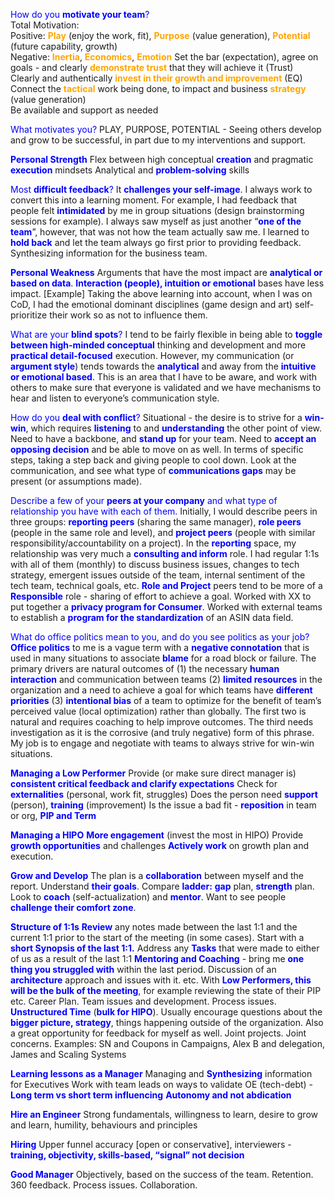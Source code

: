 <span style="color:blue">How do you **motivate your team**?</span>  
Total Motivation:  
  Positive: <span style="color:orange">**Play**</span> (enjoy the work, fit), <span style="color:orange">**Purpose**</span> (value generation), <span style="color:orange">**Potential**</span> (future capability, growth)  
  Negative: <span style="color:orange">**Inertia**</span>, <span style="color:orange">**Economics**</span>, <span style="color:orange">**Emotion**</span>
Set the bar (expectation), agree on goals - and clearly <span style="color:orange">**demonstrate trust**</span> that they will achieve it (Trust)  
Clearly and authentically <span style="color:orange">**invest in their growth and improvement**</span> (EQ)  
Connect the <span style="color:orange">**tactical**</span> work being done, to impact and business <span style="color:orange">**strategy**</span> (value generation)  
Be available and support as needed

<span style="color:blue">What motivates you?</span>
PLAY, PURPOSE, POTENTIAL - Seeing others develop and grow to be successful, in part due to my interventions and support.

<span style="color:blue">**Personal Strength**</span>
Flex between high conceptual <span style="color:blue">**creation**</span> and pragmatic <span style="color:blue">**execution**</span> mindsets
Analytical and <span style="color:blue">**problem-solving**</span> skills

<span style="color:blue">Most **difficult feedback**?</span>
It <span style="color:blue">**challenges your self-image**</span>. I always work to convert this into a learning moment. For example, I had feedback that people felt <span style="color:blue">**intimidated**</span> by me in group situations (design brainstorming sessions for example). I always saw myself as just another “<span style="color:blue">**one of the team**</span>”, however, that was not how the team actually saw me. I learned to <span style="color:blue">**hold back**</span> and let the team always go first prior to providing feedback.
Synthesizing information for the business team.

<span style="color:blue">**Personal Weakness**</span>
Arguments that have the most impact are <span style="color:blue">**analytical or based on data**</span>.
<span style="color:blue">**Interaction (people), intuition or emotional**</span> bases have less impact.
[Example] Taking the above learning into account, when I was on CoD, I had the emotional dominant disciplines (game design and art) self-prioritize their work so as not to influence them.

<span style="color:blue">What are your **blind spots**?</span>
I tend to be fairly flexible in being able to <span style="color:blue">**toggle between high-minded conceptual**</span> thinking and development and more <span style="color:blue">**practical detail-focused**</span> execution. However, my communication (or <span style="color:blue">**argument style**</span>) tends towards the <span style="color:blue">**analytical**</span> and away from the <span style="color:blue">**intuitive or emotional based**</span>. This is an area that I have to be aware, and work with others to make sure that everyone is validated and we have mechanisms to hear and listen to everyone’s communication style.

<span style="color:blue">How do you **deal with conflict**?</span>
Situational - the desire is to strive for a <span style="color:blue">**win-win**</span>, which requires <span style="color:blue">**listening**</span> to and <span style="color:blue">**understanding**</span> the other point of view. Need to have a backbone, and <span style="color:blue">**stand up**</span> for your team. Need to <span style="color:blue">**accept an opposing decision**</span> and be able to move on as well. In terms of specific steps, taking a step back and giving people to cool down. Look at the communication, and see what type of <span style="color:blue">**communications gaps**</span> may be present (or assumptions made). 

<span style="color:blue">Describe a few of your **peers at your company** and what type of relationship you have with each of them.</span>
Initially, I would describe peers in three groups: <span style="color:blue">**reporting peers**</span> (sharing the same manager), <span style="color:blue">**role peers**</span> (people in the same role and level), and <span style="color:blue">**project peers**</span> (people with similar responsibility/accountability on a project). In the <span style="color:blue">**reporting**</span> space, my relationship was very much a <span style="color:blue">**consulting and inform**</span> role. I had regular 1:1s with all of them (monthly) to discuss business issues, changes to tech strategy, emergent issues outside of the team, internal sentiment of the tech team, technical goals, etc. <span style="color:blue">**Role and Project**</span> peers tend to be more of a <span style="color:blue">**Responsible**</span> role - sharing of effort to achieve a goal. Worked with XX to put together a <span style="color:blue">**privacy program for Consumer**</span>. Worked with external teams to establish a <span style="color:blue">**program for the standardization**</span> of an ASIN data field.

<span style="color:blue">What do office politics mean to you, and do you see politics as your job?</span>
<span style="color:blue">**Office politics**</span> to me is a vague term with a <span style="color:blue">**negative connotation**</span> that is used in many situations to associate <span style="color:blue">**blame**</span> for a road block or failure. The primary drivers are natural outcomes of (1) the necessary <span style="color:blue">**human interaction**</span> and communication between teams (2) <span style="color:blue">**limited resources**</span> in the organization and a need to achieve a goal for which teams have <span style="color:blue">**different priorities**</span> (3) <span style="color:blue">**intentional bias**</span> of a team to optimize for the benefit of team’s perceived value (local optimization) rather than globally. The first two is natural and requires coaching to help improve outcomes. The third needs investigation as it is the corrosive (and truly negative) form of this phrase.
My job is to engage and negotiate with teams to always strive for win-win situations.

<span style="color:blue">**Managing a Low Performer**</span>
Provide (or make sure direct manager is) <span style="color:blue">**consistent critical feedback and clarify expectations**</span>
Check for <span style="color:blue">**externalities**</span> (personal, work fit, struggles)
Does the person need <span style="color:blue">**support**</span> (person), <span style="color:blue">**training**</span> (improvement)
Is the issue a bad fit - <span style="color:blue">**reposition**</span> in team or org, <span style="color:blue">**PIP and Term**</span>

<span style="color:blue">**Managing a HIPO**</span>
<span style="color:blue">**More engagement**</span> (invest the most in HIPO)
Provide <span style="color:blue">**growth opportunities**</span> and challenges
<span style="color:blue">**Actively work**</span> on growth plan and execution.

<span style="color:blue">**Grow and Develop**</span>
The plan is a <span style="color:blue">**collaboration**</span> between myself and the report. Understand <span style="color:blue">**their goals**</span>.
Compare <span style="color:blue">**ladder:**</span> <span style="color:blue">**gap**</span> plan, <span style="color:blue">**strength**</span> plan. 
Look to <span style="color:blue">**coach**</span> (self-actualization) and <span style="color:blue">**mentor**</span>. 
Want to see people <span style="color:blue">**challenge their comfort zone**</span>. 

<span style="color:blue">**Structure of 1:1s**</span>
<span style="color:blue">**Review**</span> any notes made between the last 1:1 and the current 1:1 prior to the start of the meeting (in some cases).
Start with a <span style="color:blue">**short Synopsis of the last 1:1.**</span> 
Address any <span style="color:blue">**Tasks**</span> that were made to either of us as a result of the last 1:1
<span style="color:blue">**Mentoring and Coaching**</span> - bring me <span style="color:blue">**one thing you struggled with**</span> within the last period. Discussion of an <span style="color:blue">**architecture**</span> approach and issues with it. etc. With <span style="color:blue">**Low Performers, this will be the bulk of the meeting**</span>, for example reviewing the state of their PIP etc. Career Plan. Team issues and development. Process issues.
<span style="color:blue">**Unstructured Time**</span> (<span style="color:blue">**bulk for HIPO**</span>). Usually encourage questions about the <span style="color:blue">**bigger picture, strategy**</span>, things happening outside of the organization. Also a great opportunity for feedback for myself as well. Joint projects. Joint concerns.
Examples: SN and Coupons in Campaigns, Alex B and delegation, James and Scaling Systems

<span style="color:blue">**Learning lessons as a Manager**</span>
Managing and <span style="color:blue">**Synthesizing**</span> information for Executives
Work with team leads on ways to validate OE (tech-debt) - <span style="color:blue">**Long term vs short term influencing**</span>
<span style="color:blue">**Autonomy and not abdication**</span>

<span style="color:blue">**Hire an Engineer**</span>
Strong fundamentals, willingness to learn, desire to grow and learn, humility, behaviours and principles

<span style="color:blue">**Hiring**</span>
Upper funnel accuracy [open or conservative], interviewers - <span style="color:blue">**training, objectivity, skills-based, “signal” not decision**</span>

<span style="color:blue">**Good Manager**</span>
Objectively, based on the success of the team. Retention. 360 feedback. Process issues. Collaboration.
